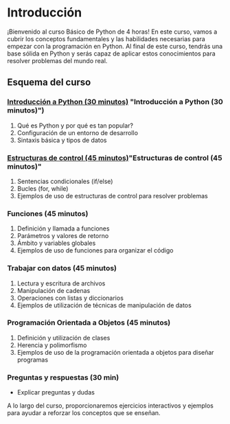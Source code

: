 # Introducción
¡Bienvenido al curso Básico de Python de 4 horas! En este curso, vamos a cubrir los conceptos fundamentales y las habilidades necesarias para empezar con la programación en Python. Al final de este curso, tendrás una base sólida en Python y serás capaz de aplicar estos conocimientos para resolver problemas del mundo real.

## Esquema del curso
### [Introducción a Python (30 minutos)](https://github.com/dgallards/python_basic_course/blob/spanish/introduction.ipynb) "Introducción a Python (30 minutos)")

1. Qué es Python y por qué es tan popular?
2. Configuración de un entorno de desarrollo
3. Sintaxis básica y tipos de datos

### [Estructuras de control (45 minutos)](https://github.com/dgallards/python_basic_course/blob/spanish/control_structures.ipynb)"Estructuras de control (45 minutos)"

1. Sentencias condicionales (if/else)
2. Bucles (for, while)
3. Ejemplos de uso de estructuras de control para resolver problemas

### Funciones (45 minutos)

1. Definición y llamada a funciones
2. Parámetros y valores de retorno
3. Ámbito y variables globales
4. Ejemplos de uso de funciones para organizar el código

### Trabajar con datos (45 minutos)

1. Lectura y escritura de archivos
2. Manipulación de cadenas
3. Operaciones con listas y diccionarios
4. Ejemplos de utilización de técnicas de manipulación de datos

### Programación Orientada a Objetos (45 minutos)

1. Definición y utilización de clases
2. Herencia y polimorfismo
3. Ejemplos de uso de la programación orientada a objetos para diseñar programas

### Preguntas y respuestas (30 min)
- Explicar preguntas y dudas

A lo largo del curso, proporcionaremos ejercicios interactivos y ejemplos para ayudar a reforzar los conceptos que se enseñan.